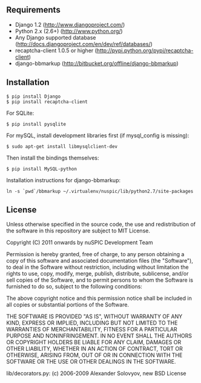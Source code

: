 Requirements
------------

 - Django 1.2 (http://www.djangoproject.com/)
 - Python 2.x (2.6+) (http://www.python.org/)
 - Any Django supported database (http://docs.djangoproject.com/en/dev/ref/databases/)
 - recaptcha-client 1.0.5 or higher (http://pypi.python.org/pypi/recaptcha-client)
 - django-bbmarkup (http://bitbucket.org/offline/django-bbmarkup)


Installation
------------

    $ pip install Django
    $ pip install recaptcha-client

For SQLite:

    $ pip install pysqlite

For mySQL, install development libraries first (if mysql_config is missing):

    $ sudo apt-get install libmysqlclient-dev

Then install the bindings themselves:

    $ pip install MySQL-python

Installation instructions for django-bbmarkup:

    ln -s `pwd`/bbmarkup ~/.virtualenv/nuspic/lib/python2.7/site-packages

License
-------

Unless otherwise specified in the source code, the use and redistribution of
the software in this repository are subject to MIT License.

Copyright (C) 2011 onwards by nuSPIC Development Team

Permission is hereby granted, free of charge, to any person obtaining a copy
of this software and associated documentation files (the "Software"), to deal
in the Software without restriction, including without limitation the rights
to use, copy, modify, merge, publish, distribute, sublicense, and/or sell
copies of the Software, and to permit persons to whom the Software is
furnished to do so, subject to the following conditions:

The above copyright notice and this permission notice shall be included in
all copies or substantial portions of the Software.

THE SOFTWARE IS PROVIDED "AS IS", WITHOUT WARRANTY OF ANY KIND, EXPRESS OR
IMPLIED, INCLUDING BUT NOT LIMITED TO THE WARRANTIES OF MERCHANTABILITY,
FITNESS FOR A PARTICULAR PURPOSE AND NONINFRINGEMENT. IN NO EVENT SHALL THE
AUTHORS OR COPYRIGHT HOLDERS BE LIABLE FOR ANY CLAIM, DAMAGES OR OTHER
LIABILITY, WHETHER IN AN ACTION OF CONTRACT, TORT OR OTHERWISE, ARISING FROM,
OUT OF OR IN CONNECTION WITH THE SOFTWARE OR THE USE OR OTHER DEALINGS IN
THE SOFTWARE.

lib/decorators.py: (c) 2006-2009 Alexander Solovyov, new BSD License
